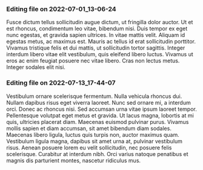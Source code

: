 

### Editing file on 2022-07-01_13-06-24

Fusce dictum tellus sollicitudin augue dictum, ut fringilla dolor auctor. Ut et est rhoncus, condimentum leo vitae, bibendum nisi. Duis tempor ex eget nunc egestas, et gravida sapien ultrices. In vitae mattis velit. Aliquam id egestas metus, ac maximus est. Mauris ac tellus id erat sollicitudin porttitor. Vivamus tristique felis et dui mattis, ut sollicitudin tortor sagittis. Integer interdum libero vitae elit vestibulum, quis eleifend libero luctus. Vivamus ut eros ac enim feugiat posuere nec vitae libero. Cras non lectus metus. Integer sodales elit nisi.




### Editing file on 2022-07-13_17-44-07

Vestibulum ornare scelerisque fermentum. Nulla vehicula rhoncus dui. Nullam dapibus risus eget viverra laoreet. Nunc sed ornare mi, a interdum orci. Donec ac rhoncus nisi. Sed accumsan urna vitae ipsum laoreet tempor. Pellentesque volutpat eget metus et gravida. Ut lacus magna, lobortis at mi quis, ultricies placerat diam. Maecenas euismod pulvinar purus. Vivamus mollis sapien et diam accumsan, sit amet bibendum diam sodales. Maecenas libero ligula, luctus quis turpis non, auctor maximus quam. Vestibulum ligula magna, dapibus sit amet urna at, pulvinar vestibulum risus. Aenean posuere lorem eu velit sollicitudin, nec posuere felis scelerisque. Curabitur at interdum nibh. Orci varius natoque penatibus et magnis dis parturient montes, nascetur ridiculus mus.


